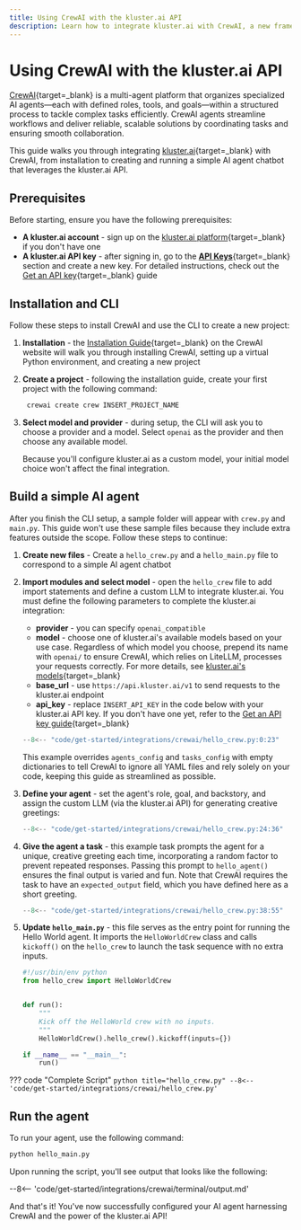```yaml
---
title: Using CrewAI with the kluster.ai API
description: Learn how to integrate kluster.ai with CrewAI, a new framework for orchestrating autonomous AI agents, to launch and configure your AI agent chatbot.
---
```


# Using CrewAI with the kluster.ai API

[CrewAI](https://www.crewai.com/){target=\_blank} is a multi-agent platform that organizes specialized AI agents—each with defined roles, tools, and goals—within a structured process to tackle complex tasks efficiently. CrewAI agents streamline workflows and deliver reliable, scalable solutions by coordinating tasks and ensuring smooth collaboration.

This guide walks you through integrating [kluster.ai](https://www.kluster.ai/){target=\_blank} with CrewAI, from installation to creating and running a simple AI agent chatbot that leverages the kluster.ai API.

## Prerequisites

Before starting, ensure you have the following prerequisites:

- **A kluster.ai account** - sign up on the [kluster.ai platform](https://platform.kluster.ai/signup){target=\_blank} if you don't have one
- **A kluster.ai API key** - after signing in, go to the [**API Keys**](https://platform.kluster.ai/apikeys){target=\_blank} section and create a new key. For detailed instructions, check out the [Get an API key](/get-started/get-api-key/){target=\_blank} guide

## Installation and CLI

Follow these steps to install CrewAI and use the CLI to create a new project:

1. **Installation** - the [Installation Guide](https://docs.crewai.com/installation){target=\_blank} on the CrewAI website will walk you through installing CrewAI, setting up a virtual Python environment, and creating a new project 

2. **Create a project** - following the installation guide, create your first project with the following command:

   ```bash
    crewai create crew INSERT_PROJECT_NAME
    ```

3. **Select model and provider** - during setup, the CLI will ask you to choose a provider and a model. Select `openai` as the provider and then choose any available model. 

    Because you'll configure kluster.ai as a custom model, your initial model choice won't affect the final integration.

## Build a simple AI agent

After you finish the CLI setup, a sample folder will appear with `crew.py` and `main.py`. This guide won't use these sample files because they include extra features outside the scope. Follow these steps to continue:

1. **Create new files** - Create a `hello_crew.py` and a `hello_main.py` file to correspond to a simple AI agent chatbot

2. **Import modules and select model** - open the `hello_crew` file to add import statements and define a custom LLM to integrate kluster.ai. You must define the following parameters to complete the kluster.ai integration:
    - **provider** - you can specify `openai_compatible`
    - **model** - choose one of kluster.ai's available models based on your use case. Regardless of which model you choose, prepend its name with `openai/` to ensure CrewAI, which relies on LiteLLM, processes your requests correctly. For more details, see [kluster.ai's models](/api-reference/reference/#list-supported-models){target=\_blank}
    - **base_url** - use `https://api.kluster.ai/v1` to send requests to the kluster.ai endpoint
    - **api_key** - replace `INSERT_API_KEY` in the code below with your kluster.ai API key. If you don't have one yet, refer to the [Get an API key guide](/get-started/get-api-key/){target=\_blank}
  
    ```python title="hello_crew.py"
    --8<-- "code/get-started/integrations/crewai/hello_crew.py:0:23"
    ```

    This example overrides `agents_config` and `tasks_config` with empty dictionaries to tell CrewAI to ignore all YAML files and rely solely on your code, keeping this guide as streamlined as possible. 

3. **Define your agent** - set the agent's role, goal, and backstory, and assign the custom LLM (via the kluster.ai API) for generating creative greetings:

    ```python title="hello_crew.py"
    --8<-- "code/get-started/integrations/crewai/hello_crew.py:24:36"
    ```

4. **Give the agent a task** - this example task prompts the agent for a unique, creative greeting each time, incorporating a random factor to prevent repeated responses. Passing this prompt to `hello_agent()` ensures the final output is varied and fun. Note that CrewAI requires the task to have an `expected_output` field, which you have defined here as a short greeting.  

    ```python title="hello_crew.py"
    --8<-- "code/get-started/integrations/crewai/hello_crew.py:38:55"
    ```

5. **Update `hello_main.py`** - this file serves as the entry point for running the Hello World agent. It imports the `HelloWorldCrew` class and calls `kickoff()` on the `hello_crew` to launch the task sequence with no extra inputs. 

    ```python title="hello_main.py"
    #!/usr/bin/env python
    from hello_crew import HelloWorldCrew


    def run():
        """
        Kick off the HelloWorld crew with no inputs.
        """
        HelloWorldCrew().hello_crew().kickoff(inputs={})

    if __name__ == "__main__":
        run()

    ```

??? code "Complete Script"
    ```python title="hello_crew.py"
    --8<-- 'code/get-started/integrations/crewai/hello_crew.py'
    ```

## Run the agent
To run your agent, use the following command:

```bash
python hello_main.py
```

Upon running the script, you'll see output that looks like the following:

--8<-- 'code/get-started/integrations/crewai/terminal/output.md'

And that's it! You've now successfully configured your AI agent harnessing CrewAI and the power of the kluster.ai API! 